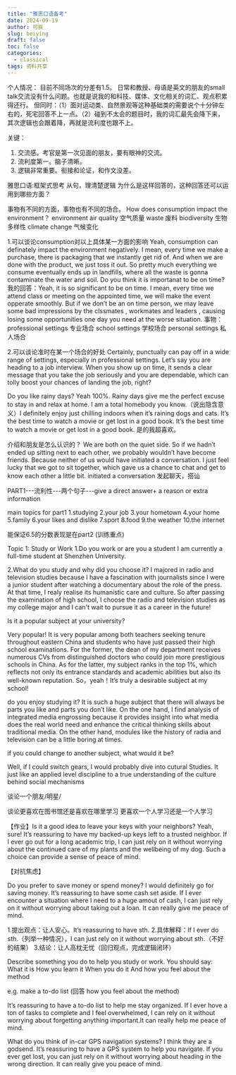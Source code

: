```yaml
---
title: "雅思口语备考"
date: 2024-09-19
author: 可辰
slug: beiying
draft: false
toc: false
categories:
  - classical
tags: 资料共享
---
```


个人情况：
目前不同场次的分差有1.5。
日常和教授、母语是英文的朋友的small talk交流没有什么问题。也就是说我的和科技、媒体、文化相关的词汇、观点积累得还行。
但同时：（1）面对运动类、自然景观等这种基础类的需要说个十分钟左右的，死宅回答不上一点。（2）碰到不太会的题目时，我的词汇最先会降下来，其次逻辑也会跟着降，再就是流利度也跟不上。


关键：
1. 交流感。考官是第一次见面的朋友，要有眼神的交流。
2. 流利度第一。脑子清晰。
3. 逻辑非常重要。衔接和论证，和作文没差。

雅思口语:框架式思考
从句，理清楚逻辑
为什么是这样回答的，这种回答还可以运用到哪些方面？

事物有不同的方面，事物也有不同的场合。
How does consumption impact the environment？
environment
air quality 空气质量
waste 废料
biodiversity 生物多样性
climate change 气候变化

1.可以谈论consumption对以上具体某一方面的影响
Yeah, consumption can definately impact the environment negatively.
I mean, every time we make a purchase, there is packaging that we instantly get rid of. And when we are done with the product, we just toss it out. So pretty much everything we consume eventually ends up in landfills, where all the waste is gonna contaminate the water and soil. 
Do you think it is importanat to be on time?
我的回答：Yeah, it is so significant to be on time. I mean, every time we attend class or meeting on the appointed time, we will make the event opperate smoothly. But if we don’t be an on time person, we may leave some bad impressions by the clssmates , workmates and leaders , causing losing some opportunities one day you need at the worse situation.
事物：
professional settings 专业场合
school settings 学校场合
personal settings 私人场合

2.可以谈论准时在某一个场合的好处
Certainly, punctually can pay off in a wide range of settings, especially in professional settings. Let’s say you are heading to a job interview. When you show up on time, it sends a clear message that you take the job seriously and you are dependable, which can tolly boost your chances of landing the job, right?

Do you like rainy days?
Yeah 100%. Rainy days give me the perfect excuse to stay in and relax at home. I am a total homebody you know.（说出隐含意义）I definitely enjoy just chilling indoors when it’s raining dogs and cats. It’s the best time to watch a movie or get lost in a good book. It’s the best time to watch a movie or get lost in a good book.
是的我超喜欢。

介绍和朋友是怎么认识的？
 We are both on the quiet side. So if we hadn’t ended up sitting next to each other, we probably wouldn’t have become friends. Because neither of us would have initiated a conversation. I just feel lucky that we got to sit together, which gave us a chance to chat and get to know each other a little bit.
 initiated a conversation 发起聊天，搭讪

PART1---流利性---两个句子---give a direct answer+ a reason or extra information


main topics for part1
1.studying
2.your job
3.your hometown
4.your home 
5.family
6.your likes and dislike
7.sport
8.food
9.the weather
10.the internet

能保证6.5的分数表现是在part2 (训练重点)

Topic 1: Study or Work
1.Do you work or are you a student
 I am currently a full-time student at Shenzhen University.

2.What do you study and why did you choose it?
I majored in radio and television studies because I have a fascination with journalists since I were a junior student after watching a documentary about the role of the press.  At that time, I realy realise its humanistic care and culture. So after passing the examination of high school, I choose the radio and television studies as my college major and I can't wait to pursue it as a career in the future!


Is it a popular subject at your university?

Very popular! It is very popular among both teachers seeking tenure throughout eastern China and students who have just passed their high school examinations. For the former, the dean of my department receives numerous CVs from distinguished doctors who could join more prestigious schools in China. As for the latter, my subject ranks in the top 1%, which reflects not only its entrance standards and academic abilities but also its well-known reputation. So，yeah！It’s truly a desirable subject at my school!

do you enjoy studying it?
It is such a huge subject that there will always be parts you like and parts you don’t like. On the one hand, I find analysis of integrated media engrossing because it provides insight into what media does the real world need and enhance the critical thinking skills about traditional media. On the other hand, modules like the history of radia and television can be a little boring at times.


if you could change to another subject, what would it be?

Well, if I could switch gears, I would probably dive into cutural  Studies. It just like  an applied level discipline to a true understanding of the culture behind social mechanisms

谈论一个朋友/明星/

谈论更喜欢在图书馆还是喜欢在哪里学习
更喜欢一个人学习还是一个人学习

【作业】Is it a good idea to leave your keys with your neighbors?
Yeah, sure! It’s reassuring to have my backed-up keys left to a trusted neighbor. If I ever go out for a long academic trip, I can just rely on it without worrying about the continued care of my plants and the wellbeing of my dog. Such a choice can provide a sense of peace of mind. 


【对抗焦虑】

Do you prefer to save money or spend money?
I would definitely go for saving money. It’s reassuring to have some cash set aside. If I ever encounter a situation where I need to a huge amout of cash, I  can just rely on it without worrying about taking out a loan. It can really give me peace of mind. 

1.提出观点：让人安心。It’s reassuring to have sth.
2.具体解释：If I ever do sth.（列举一种情况），I can just rely on it without worrying about sth.（不好的结果）
3.结论：让人高枕无忧（回归观点，完成逻辑闭环）

Describe something you do to help you study or work.
You should say:
What it is
How you learn it
When you do it
And how you feel about the method

e.g. make a to-do list
(回答 how you feel about the method)

It’s reassuring to have  a to-do list to help me stay organized. If  I ever hove a ton of tasks to complete and I feel overwhelmed, I can rely on it without worrying about forgetting anything important.It can really help me peace of mind.

What do you think of in-car GPS navigation systems?
I think they are a godsend. It’s reassuring to have a GPS system to help you navigate. If you ever get lost, you can just rely on it without worrying about heading in the wrong direction. It can really give you peace of mind.



